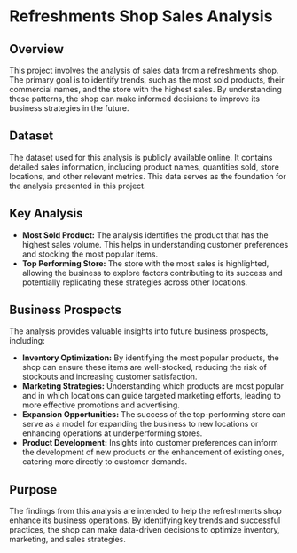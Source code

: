 # Refreshments Shop Sales Analysis

## Overview
This project involves the analysis of sales data from a refreshments shop. The primary goal is to identify trends, such as the most sold products, their commercial names, and the store with the highest sales. By understanding these patterns, the shop can make informed decisions to improve its business strategies in the future.

## Dataset
The dataset used for this analysis is publicly available online. It contains detailed sales information, including product names, quantities sold, store locations, and other relevant metrics. This data serves as the foundation for the analysis presented in this project.

## Key Analysis
- **Most Sold Product:** The analysis identifies the product that has the highest sales volume. This helps in understanding customer preferences and stocking the most popular items.
- **Top Performing Store:** The store with the most sales is highlighted, allowing the business to explore factors contributing to its success and potentially replicating these strategies across other locations.

## Business Prospects
The analysis provides valuable insights into future business prospects, including:
- **Inventory Optimization:** By identifying the most popular products, the shop can ensure these items are well-stocked, reducing the risk of stockouts and increasing customer satisfaction.
- **Marketing Strategies:** Understanding which products are most popular and in which locations can guide targeted marketing efforts, leading to more effective promotions and advertising.
- **Expansion Opportunities:** The success of the top-performing store can serve as a model for expanding the business to new locations or enhancing operations at underperforming stores.
- **Product Development:** Insights into customer preferences can inform the development of new products or the enhancement of existing ones, catering more directly to customer demands.

## Purpose
The findings from this analysis are intended to help the refreshments shop enhance its business operations. By identifying key trends and successful practices, the shop can make data-driven decisions to optimize inventory, marketing, and sales strategies.


